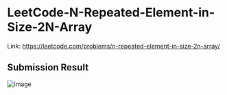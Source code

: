 # LeetCode-N-Repeated-Element-in-Size-2N-Array
Link: https://leetcode.com/problems/n-repeated-element-in-size-2n-array/
## Submission Result
![image](https://github.com/mgalang229/LeetCode-N-Repeated-Element-in-Size-2N-Array/assets/51401355/eb703d16-76bd-466b-9865-b607f44572f4)
